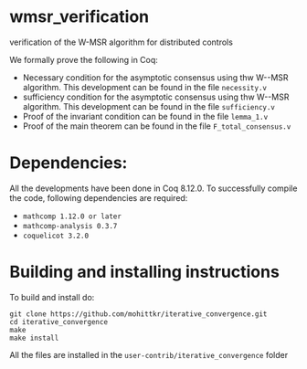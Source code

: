 # wmsr_verification
verification of the W-MSR algorithm for distributed controls

We formally prove the following in Coq:
- Necessary condition for the asymptotic consensus using thw W--MSR algorithm. This development can be found in the file `necessity.v`
- sufficiency condition for the asymptotic consensus using thw W--MSR algorithm. This development can be found in the file `sufficiency.v`
- Proof of the invariant condition can be found in the file `lemma_1.v`
- Proof of the main theorem can be found in the file `F_total_consensus.v`

# Dependencies:

All the developments have been done in Coq 8.12.0. To successfully compile the code, following dependencies are required:
- `mathcomp 1.12.0 or later` 
- `mathcomp-analysis 0.3.7`
- `coquelicot 3.2.0`


# Building and installing instructions

To build and install do:
```
git clone https://github.com/mohittkr/iterative_convergence.git
cd iterative_convergence
make
make install
```
All the files are installed in the `user-contrib/iterative_convergence` folder 
